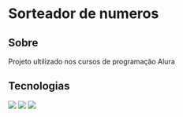 <h1>Sorteador de numeros</h1>

<h2>Sobre</h2>
<p>Projeto ultilizado nos cursos de programação Alura</p>

## Tecnologias
<div>
  <img src="https://img.shields.io/badge/HTML-239120?style-for-the-badge&logo-htmlS&logocolor-white">
    <img src="https://img.shields.io/badge/CSS-239120?style-for-the-badge&logo-css3&logocolor-white">
      <img src="https://img.shields.io/badge/JavaScript-F7DF1E?style-for-the-badge&logo=javascript&logocolor-black">
</div>
